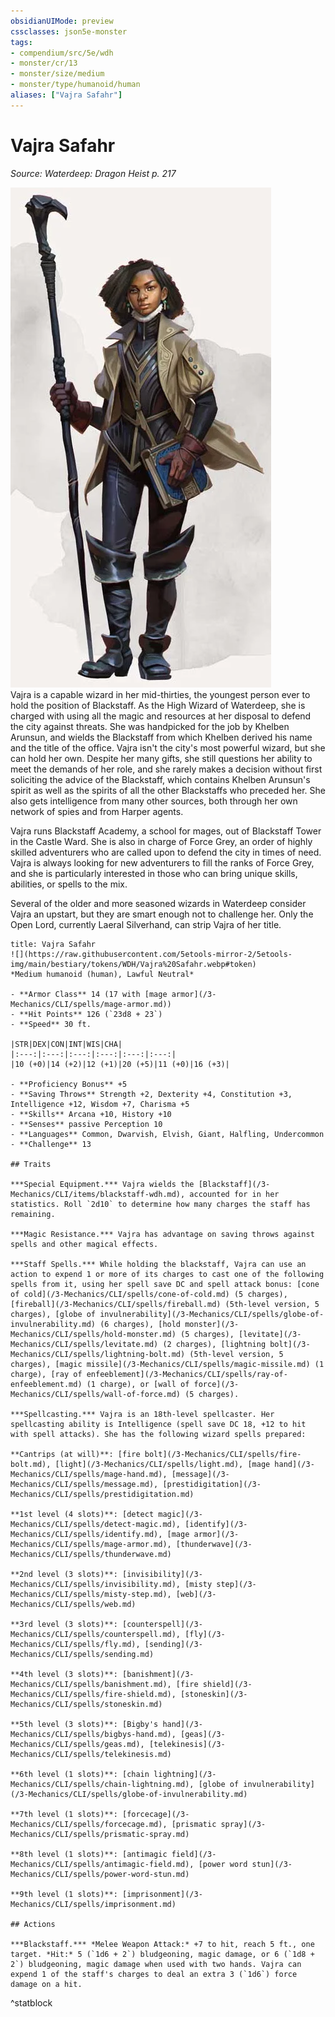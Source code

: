 ```yaml
---
obsidianUIMode: preview
cssclasses: json5e-monster
tags:
- compendium/src/5e/wdh
- monster/cr/13
- monster/size/medium
- monster/type/humanoid/human
aliases: ["Vajra Safahr"]
---
```

# Vajra Safahr
*Source: Waterdeep: Dragon Heist p. 217*  

![](https://raw.githubusercontent.com/5etools-mirror-2/5etools-img/main/bestiary/WDH/Vajra%20Safahr.webp#right)  
Vajra is a capable wizard in her mid-thirties, the youngest person ever to hold the position of Blackstaff. As the High Wizard of Waterdeep, she is charged with using all the magic and resources at her disposal to defend the city against threats. She was handpicked for the job by Khelben Arunsun, and wields the Blackstaff from which Khelben derived his name and the title of the office. Vajra isn't the city's most powerful wizard, but she can hold her own. Despite her many gifts, she still questions her ability to meet the demands of her role, and she rarely makes a decision without first soliciting the advice of the Blackstaff, which contains Khelben Arunsun's spirit as well as the spirits of all the other Blackstaffs who preceded her. She also gets intelligence from many other sources, both through her own network of spies and from Harper agents.

Vajra runs Blackstaff Academy, a school for mages, out of Blackstaff Tower in the Castle Ward. She is also in charge of Force Grey, an order of highly skilled adventurers who are called upon to defend the city in times of need. Vajra is always looking for new adventurers to fill the ranks of Force Grey, and she is particularly interested in those who can bring unique skills, abilities, or spells to the mix.

Several of the older and more seasoned wizards in Waterdeep consider Vajra an upstart, but they are smart enough not to challenge her. Only the Open Lord, currently Laeral Silverhand, can strip Vajra of her title.


```ad-statblock
title: Vajra Safahr
![](https://raw.githubusercontent.com/5etools-mirror-2/5etools-img/main/bestiary/tokens/WDH/Vajra%20Safahr.webp#token)
*Medium humanoid (human), Lawful Neutral*

- **Armor Class** 14 (17 with [mage armor](/3-Mechanics/CLI/spells/mage-armor.md))
- **Hit Points** 126 (`23d8 + 23`) 
- **Speed** 30 ft.

|STR|DEX|CON|INT|WIS|CHA|
|:---:|:---:|:---:|:---:|:---:|:---:|
|10 (+0)|14 (+2)|12 (+1)|20 (+5)|11 (+0)|16 (+3)|

- **Proficiency Bonus** +5
- **Saving Throws** Strength +2, Dexterity +4, Constitution +3, Intelligence +12, Wisdom +7, Charisma +5
- **Skills** Arcana +10, History +10
- **Senses** passive Perception 10
- **Languages** Common, Dwarvish, Elvish, Giant, Halfling, Undercommon
- **Challenge** 13

## Traits

***Special Equipment.*** Vajra wields the [Blackstaff](/3-Mechanics/CLI/items/blackstaff-wdh.md), accounted for in her statistics. Roll `2d10` to determine how many charges the staff has remaining.

***Magic Resistance.*** Vajra has advantage on saving throws against spells and other magical effects.

***Staff Spells.*** While holding the blackstaff, Vajra can use an action to expend 1 or more of its charges to cast one of the following spells from it, using her spell save DC and spell attack bonus: [cone of cold](/3-Mechanics/CLI/spells/cone-of-cold.md) (5 charges), [fireball](/3-Mechanics/CLI/spells/fireball.md) (5th-level version, 5 charges), [globe of invulnerability](/3-Mechanics/CLI/spells/globe-of-invulnerability.md) (6 charges), [hold monster](/3-Mechanics/CLI/spells/hold-monster.md) (5 charges), [levitate](/3-Mechanics/CLI/spells/levitate.md) (2 charges), [lightning bolt](/3-Mechanics/CLI/spells/lightning-bolt.md) (5th-level version, 5 charges), [magic missile](/3-Mechanics/CLI/spells/magic-missile.md) (1 charge), [ray of enfeeblement](/3-Mechanics/CLI/spells/ray-of-enfeeblement.md) (1 charge), or [wall of force](/3-Mechanics/CLI/spells/wall-of-force.md) (5 charges).

***Spellcasting.*** Vajra is an 18th-level spellcaster. Her spellcasting ability is Intelligence (spell save DC 18, +12 to hit with spell attacks). She has the following wizard spells prepared:

**Cantrips (at will)**: [fire bolt](/3-Mechanics/CLI/spells/fire-bolt.md), [light](/3-Mechanics/CLI/spells/light.md), [mage hand](/3-Mechanics/CLI/spells/mage-hand.md), [message](/3-Mechanics/CLI/spells/message.md), [prestidigitation](/3-Mechanics/CLI/spells/prestidigitation.md)

**1st level (4 slots)**: [detect magic](/3-Mechanics/CLI/spells/detect-magic.md), [identify](/3-Mechanics/CLI/spells/identify.md), [mage armor](/3-Mechanics/CLI/spells/mage-armor.md), [thunderwave](/3-Mechanics/CLI/spells/thunderwave.md)

**2nd level (3 slots)**: [invisibility](/3-Mechanics/CLI/spells/invisibility.md), [misty step](/3-Mechanics/CLI/spells/misty-step.md), [web](/3-Mechanics/CLI/spells/web.md)

**3rd level (3 slots)**: [counterspell](/3-Mechanics/CLI/spells/counterspell.md), [fly](/3-Mechanics/CLI/spells/fly.md), [sending](/3-Mechanics/CLI/spells/sending.md)

**4th level (3 slots)**: [banishment](/3-Mechanics/CLI/spells/banishment.md), [fire shield](/3-Mechanics/CLI/spells/fire-shield.md), [stoneskin](/3-Mechanics/CLI/spells/stoneskin.md)

**5th level (3 slots)**: [Bigby's hand](/3-Mechanics/CLI/spells/bigbys-hand.md), [geas](/3-Mechanics/CLI/spells/geas.md), [telekinesis](/3-Mechanics/CLI/spells/telekinesis.md)

**6th level (1 slots)**: [chain lightning](/3-Mechanics/CLI/spells/chain-lightning.md), [globe of invulnerability](/3-Mechanics/CLI/spells/globe-of-invulnerability.md)

**7th level (1 slots)**: [forcecage](/3-Mechanics/CLI/spells/forcecage.md), [prismatic spray](/3-Mechanics/CLI/spells/prismatic-spray.md)

**8th level (1 slots)**: [antimagic field](/3-Mechanics/CLI/spells/antimagic-field.md), [power word stun](/3-Mechanics/CLI/spells/power-word-stun.md)

**9th level (1 slots)**: [imprisonment](/3-Mechanics/CLI/spells/imprisonment.md)

## Actions

***Blackstaff.*** *Melee Weapon Attack:* +7 to hit, reach 5 ft., one target. *Hit:* 5 (`1d6 + 2`) bludgeoning, magic damage, or 6 (`1d8 + 2`) bludgeoning, magic damage when used with two hands. Vajra can expend 1 of the staff's charges to deal an extra 3 (`1d6`) force damage on a hit.
```
^statblock